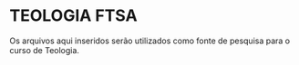 # TEOLOGIA FTSA
  
  Os arquivos aqui inseridos serão utilizados como fonte de pesquisa para o curso de Teologia.
  
